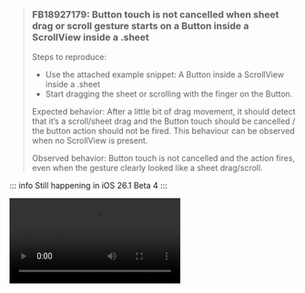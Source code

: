 > ### FB18927179: Button touch is not cancelled when sheet drag or scroll gesture starts on a Button inside a ScrollView inside a .sheet
>
> Steps to reproduce:
>
> - Use the attached example snippet: A Button inside a ScrollView inside a .sheet
> - Start dragging the sheet or scrolling with the finger on the Button.
>
> Expected behavior: After a little bit of drag movement, it should detect that it’s a scroll/sheet drag and the Button touch should be cancelled / the button action should not be fired. This behaviour can be observed when no ScrollView is present.
>
> Observed behavior: Button touch is not cancelled and the action fires, even when the gesture clearly looked like a sheet drag/scroll.

::: info
Still happening in iOS 26.1 Beta 4
:::

<video src="https://box-swiftui-garden.fra1.cdn.digitaloceanspaces.com/touch_not_cancelled_sheet_drag.mov" controls width="300"/>

Discussion: https://developer.apple.com/forums/thread/763436?answerId=849716022#849716022

Workaround:

<<< @/Extensions/SwiftUI+iOS18ScrollViewButtonTapSheetFix.swift

Example code:

<<< @/Snippets/TouchNotCancelledOnSheetDragExample.swift